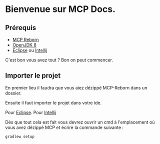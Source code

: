# Bienvenue sur MCP Docs.

## Prérequis

* [MCP Reborn](https://github.com/Hexeption/MCP-Reborn/releases)
* [OpenJDK 8](https://adoptopenjdk.net/)
* [Eclipse](https://www.eclipse.org/downloads/packages/release/2021-03/r/eclipse-ide-java-developers) ou [Intellij](https://www.jetbrains.com/fr-fr/idea/download/)


C'est bon vous avez tout ?
Bon on peut commencer.

## Importer le projet

En premier lieu il faudra que vous aiez dézippé MCP-Reborn dans un dossier.

Ensuite il faut importer le projet dans votre ide.

Pour [Eclipse](https://youtu.be/tS0WTf5bsVU?t=18).
Pour [Intellij](https://www.youtube.com/watch?v=wQyDk4Ji1Gk=)

Dès que tout cela est fait vous devrez ouvrir un cmd à l'emplacement où vous avez dézippé MCP et écrire la commande suivante : 
```BASH
gradlew setup
```